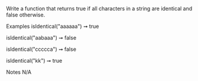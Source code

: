 Write a function that returns true if all characters in a string are identical and false otherwise.

Examples
isIdentical("aaaaaa") ➞ true

isIdentical("aabaaa") ➞ false

isIdentical("ccccca") ➞ false

isIdentical("kk") ➞ true

Notes
N/A